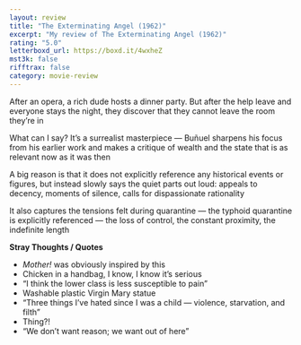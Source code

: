 ```yaml
---
layout: review
title: "The Exterminating Angel (1962)"
excerpt: "My review of The Exterminating Angel (1962)"
rating: "5.0"
letterboxd_url: https://boxd.it/4wxheZ
mst3k: false
rifftrax: false
category: movie-review
---
```


After an opera, a rich dude hosts a dinner party. But after the help leave and everyone stays the night, they discover that they cannot leave the room they’re in

What can I say? It’s a surrealist masterpiece — Buñuel sharpens his focus from his earlier work and makes a critique of wealth and the state that is as relevant now as it was then

A big reason is that it does not explicitly reference any historical events or figures, but instead slowly says the quiet parts out loud: appeals to decency, moments of silence, calls for dispassionate rationality

It also captures the tensions felt during quarantine — the typhoid quarantine is explicitly referenced — the loss of control, the constant proximity, the indefinite length

<b>Stray Thoughts / Quotes</b>

- <i>Mother! </i>was obviously inspired by this
- Chicken in a handbag, I know, I know it’s serious
- “I think the lower class is less susceptible to pain”
- Washable plastic Virgin Mary statue
- “Three things I’ve hated since I was a child — violence, starvation, and filth”
- Thing?!
- “We don’t want reason; we want out of here”
